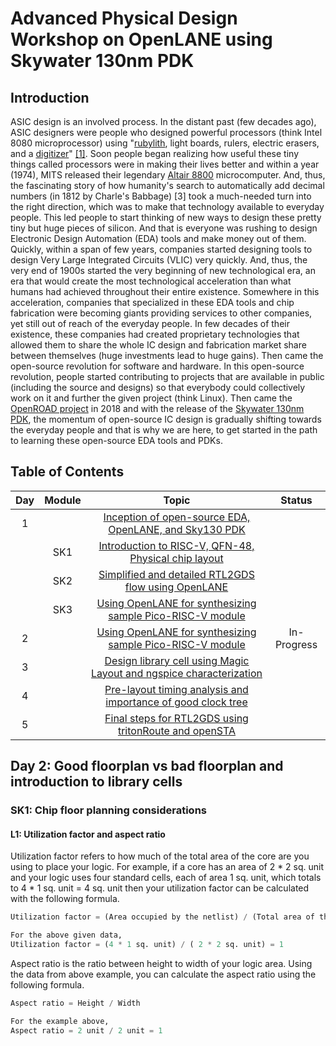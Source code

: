 # Advanced Physical Design Workshop on OpenLANE using Skywater 130nm PDK
## Introduction
ASIC design is an involved process. In the distant past (few decades ago), ASIC designers were people who designed powerful processors (think Intel 8080 microprocessor) using "[rubylith](https://en.wikipedia.org/wiki/Rubylith), light boards, rulers, electric erasers, and a [digitizer](https://en.wikipedia.org/wiki/Digitization)" [[1]](https://en.wikipedia.org/wiki/Intel_8086). Soon people began realizing how useful these tiny things called processors were in making their lives better and within a year (1974), MITS released their legendary [Altair 8800](https://en.wikipedia.org/wiki/Altair_8800) microcomputer. And, thus, the fascinating story of how humanity's search to automatically add decimal numbers (in 1812 by Charle's Babbage) [3] took a much-needed turn into the right direction, which was to make that technology available to everyday people. This led people to start thinking of new ways to design these pretty tiny but huge pieces of silicon. And that is everyone was rushing to design Electronic Design Automation (EDA) tools and make money out of them. Quickly, within a span of few years, companies started designing tools to design Very Large Integrated Circuits (VLIC) very quickly. And, thus, the very end of 1900s started the very beginning of new technological era, an era that would create the most technological acceleration than what humans had achieved throughout their entire existence. Somewhere in this acceleration, companies that specialized in these EDA tools and chip fabrication were becoming giants providing services to other companies, yet still out of reach of the everyday people. In few decades of their existence, these companies had created proprietary technologies that allowed them to share the whole IC design and fabrication market share between themselves (huge investments lead to huge gains). Then came the open-source revolution for software and hardware. In this open-source revolution, people started contributing to projects that are available in public (including the source and designs) so that everybody could collectively work on it and further the given project (think Linux). Then came the [OpenROAD project](https://openroad.readthedocs.io/en/latest/) in 2018 and with the release of the [Skywater 130nm PDK](https://github.com/google/skywater-pdk), the momentum of open-source IC design is gradually shifting towards the everyday people and that is why we are here, to get started in the path to learning these open-source EDA tools and PDKs.


## Table of Contents
| Day | Module |                          Topic                                       | Status  |
|:---:|:------:|:--------------------------------------------------------------------:|:-------:|
| 1   |        | [Inception of open-source EDA, OpenLANE, and Sky130 PDK]()           |         |
|     | SK1    | [Introduction to RISC-V, QFN-48, Physical chip layout]()             |         |
|     | SK2    | [Simplified and detailed RTL2GDS flow using OpenLANE]()              |         |
|     | SK3    | [Using OpenLANE for synthesizing sample Pico-RISC-V module]()        |         |
| 2   |        | [Using OpenLANE for synthesizing sample Pico-RISC-V module](https://github.com/rajivbishwokarma/openlane_rtl2gds_sky130#day-2-good-floorplan-vs-bad-floorplan-and-introduction-to-library-cells)        |   In-Progress      |
| 3   |        | [Design library cell using Magic Layout and ngspice characterization]() |         |
| 4   |        | [Pre-layout timing analysis and importance of good clock tree]()      |         |
| 5   |        | [Final steps for RTL2GDS using tritonRoute and openSTA]()             |         |

## Day 2: Good floorplan vs bad floorplan and introduction to library cells
###  SK1: Chip floor planning considerations
#### L1: Utilization factor and aspect ratio
Utilization factor refers to how much of the total area of the core are you using to place your logic. For example, if a core has an area of 2 * 2 sq. unit and your logic uses four standard cells, each of area 1 sq. unit, which totals to 4 * 1 sq. unit = 4 sq. unit then your utilization factor can be calculated with the following formula.
```python
Utilization factor = (Area occupied by the netlist) / (Total area of the core)

For the above given data, 
Utilization factor = (4 * 1 sq. unit) / ( 2 * 2 sq. unit) = 1
```

Aspect ratio is the ratio between height to width of your logic area. Using the data from above example, you can calculate the aspect ratio using the following formula.

```python
Aspect ratio = Height / Width

For the example above, 
Aspect ratio = 2 unit / 2 unit = 1
```